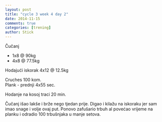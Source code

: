 ```yaml
---
layout: post
title: "cycle 3 week 4 day 2"
date: 2014-11-15
comments: true
categories: [trening]
author: Stick
---
```


Čučanj  
- 1x8 @ 90kg  
- 4x8 @ 77.5kg  

Hodajući iskorak 4x12 @ 12.5kg  

Cruches 100 kom.   
Plank - prednji 4x55 sec.  

Hodanje na kosoj traci 20 min.  

Čučanj išao lakše i brže nego tjedan prije. Digao i kilažu na iskoraku jer sam imao snage i volje ovaj put. Ponovo zafušario trbuh al povećao vrijeme na planku i odradio 100 trbušnjaka u manje setova.
